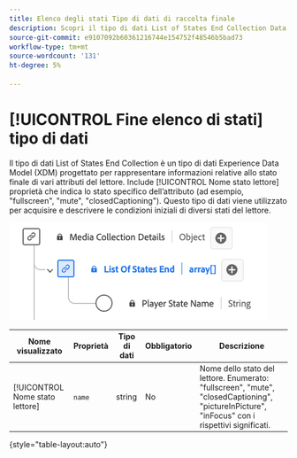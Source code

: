 ```yaml
---
title: Elenco degli stati Tipo di dati di raccolta finale
description: Scopri il tipo di dati List of States End Collection Data Type (XDM).
source-git-commit: e9107092b60361216744e154752f48546b5bad73
workflow-type: tm+mt
source-wordcount: '131'
ht-degree: 5%

---
```


# [!UICONTROL Fine elenco di stati] tipo di dati

Il tipo di dati List of States End Collection è un tipo di dati Experience Data Model (XDM) progettato per rappresentare informazioni relative allo stato finale di vari attributi del lettore. Include [!UICONTROL Nome stato lettore] proprietà che indica lo stato specifico dell’attributo (ad esempio, &quot;fullscreen&quot;, &quot;mute&quot;, &quot;closedCaptioning&quot;). Questo tipo di dati viene utilizzato per acquisire e descrivere le condizioni iniziali di diversi stati del lettore.

![Diagramma del tipo di dati Fine raccolta elenco stati.](../images/data-types/list-of-states-end-collection.png)

| Nome visualizzato | Proprietà | Tipo di dati | Obbligatorio | Descrizione |
|--------------------------------|--------------|-----------|-----------|-------------------------------------------------|
| [!UICONTROL Nome stato lettore] | `name` | string | No | Nome dello stato del lettore. Enumerato: &quot;fullscreen&quot;, &quot;mute&quot;, &quot;closedCaptioning&quot;, &quot;pictureInPicture&quot;, &quot;inFocus&quot; con i rispettivi significati. |

{style="table-layout:auto"}
